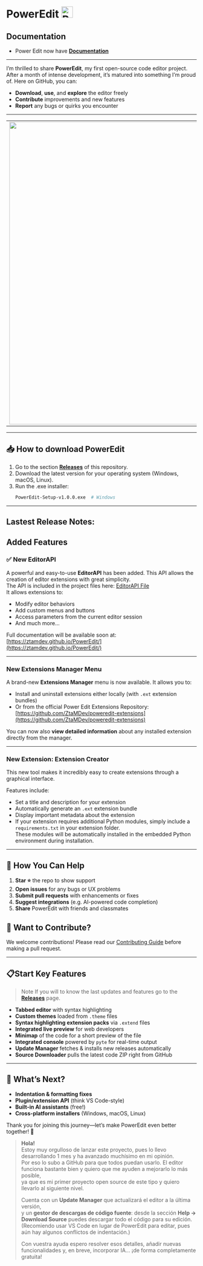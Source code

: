 # PowerEdit <img src="https://github.com/user-attachments/assets/cab68082-bd3e-494e-9781-734a50397a1e" alt="Pe" width="30"/> 

## Documentation
- Power Edit now have [**Documentation**](https://ztamdev.github.io/PowerEdit/)
---

I’m thrilled to share **PowerEdit**, my first open-source code editor project. After a month of intense development, it’s matured into something I’m proud of. Here on GitHub, you can:

- **Download**, **use**, and **explore** the editor freely  
- **Contribute** improvements and new features  
- **Report** any bugs or quirks you encounter  


---
<table>
  <tr>
    <td>
      <img src="https://github.com/user-attachments/assets/6d36cdc8-a05d-4f0d-9ed3-a39179e6b5d0" width="800"/>
    </td>
    <td>
      <img src="https://github.com/user-attachments/assets/d8a7ff01-c099-4947-829d-0e639b8da249" alt="Captura 2" width="400"/>
      <img src="https://github.com/user-attachments/assets/71b8854e-5c8c-4453-b0f9-939695861504" width="400"/>
    </td>
  </tr>
</table>

---

## 📥 How to download PowerEdit

1. Go to the section [**Releases**](https://github.com/ztamdev/PowerEdit/releases) of this repository.  
2. Download the latest version for your operating system (Windows, macOS, Linux).
3. Run the .exe installer:
   ```bash
   PowerEdit-Setup-v1.0.0.exe  # Windows
   ```


---
## Lastest Release Notes:

## Added Features

### ✅ New EditorAPI
A powerful and easy-to-use **EditorAPI** has been added. This API allows the creation of editor extensions with great simplicity.  
The API is included in the project files here: [EditorAPI File](https://github.com/ZtaMDev/PowerEdit/blob/main/editor_api.py)  
It allows extensions to:
- Modify editor behaviors
- Add custom menus and buttons
- Access parameters from the current editor session
- And much more...

Full documentation will be available soon at:  
[https://ztamdev.github.io/PowerEdit/](https://ztamdev.github.io/PowerEdit/)

---

### New Extensions Manager Menu
A brand-new **Extensions Manager** menu is now available. It allows you to:
- Install and uninstall extensions either locally (with `.ext` extension bundles)
- Or from the official Power Edit Extensions Repository:  
  [https://github.com/ZtaMDev/poweredit-extensions](https://github.com/ZtaMDev/poweredit-extensions)

You can now also **view detailed information** about any installed extension directly from the manager.

---

### New Extension: Extension Creator
This new tool makes it incredibly easy to create extensions through a graphical interface.

Features include:
- Set a title and description for your extension
- Automatically generate an `.ext` extension bundle
- Display important metadata about the extension
- If your extension requires additional Python modules, simply include a `requirements.txt` in your extension folder.  
  These modules will be automatically installed in the embedded Python environment during installation.

---


## 🔧 How You Can Help

1. **Star ⭐** the repo to show support  
2. **Open issues** for any bugs or UX problems  
3. **Submit pull requests** with enhancements or fixes  
4. **Suggest integrations** (e.g. AI-powered code completion)  
5. **Share** PowerEdit with friends and classmates

 ## 🙌 Want to Contribute?

We welcome contributions! Please read our [Contributing Guide](https://github.com/ZtaMDev/PowerEdit/blob/main/CONTRIBUTING.md) before making a pull request.

---

## 📋Start Key Features

> Note If you will to know the last updates and features go to the [**Releases**](https://github.com/ztamdev/PowerEdit/releases) page.

- **Tabbed editor** with syntax highlighting  
- **Custom themes** loaded from `.theme` files  
- **Syntax highlighting extension packs** via `.extend` files
- **Integrated live preview** for web developers
- **Minimap** of the code for a short preview of the file
- **Integrated console** powered by `pyte` for real-time output  
- **Update Manager** fetches & installs new releases automatically  
- **Source Downloader** pulls the latest code ZIP right from GitHub  

---

## 🌟 What’s Next?

- **Indentation & formatting fixes**  
- **Plugin/extension API** (think VS Code-style)  
- **Built-in AI assistants** (free!)  
- **Cross-platform installers** (Windows, macOS, Linux)  

Thank you for joining this journey—let’s make PowerEdit even better together! 🎉  

> **Hola!**  
> Estoy muy orgulloso de lanzar este proyecto, pues lo llevo desarrollando 1 mes y ha avanzado muchísimo en mi opinión.  
> Por eso lo subo a GitHub para que todos puedan usarlo. El editor funciona bastante bien y quiero que me ayuden a mejorarlo lo más posible,  
> ya que es mi primer proyecto open source de este tipo y quiero llevarlo al siguiente nivel.  
>  
> Cuenta con un **Update Manager** que actualizará el editor a la última versión,  
> y un **gestor de descargas de código fuente**: desde la sección **Help → Download Source** puedes descargar todo el código para su edición.  
> (Recomiendo usar VS Code en lugar de PowerEdit para editar, pues aún hay algunos conflictos de indentación.)  
>  
> Con vuestra ayuda espero resolver esos detalles, añadir nuevas funcionalidades y, en breve, incorporar IA… ¡de forma completamente gratuita!  
